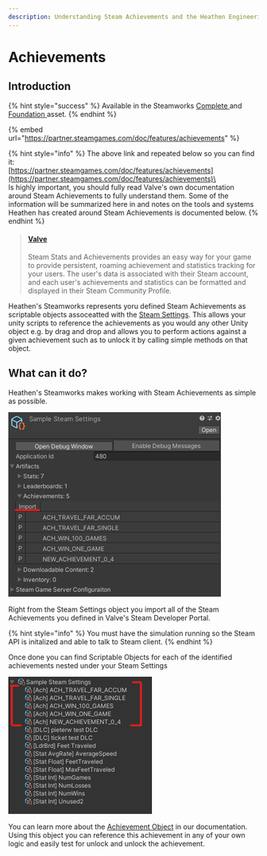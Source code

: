 ```yaml
---
description: Understanding Steam Achievements and the Heathen Engineering tool kit
---
```


# Achievements

## Introduction

{% hint style="success" %}
Available in the Steamworks [Complete ](https://assetstore.unity.com/packages/tools/utilities/ux-v2-complete-201905)and [Foundation ](https://assetstore.unity.com/packages/tools/utilities/ux-v2-foundation-202671)asset.
{% endhint %}

{% embed url="https://partner.steamgames.com/doc/features/achievements" %}

{% hint style="info" %}
The above link and repeated below so you can find it:\
[https://partner.steamgames.com/doc/features/achievements](https://partner.steamgames.com/doc/features/achievements)\
\
Is highly important, you should fully read Valve's own documentation around Steam Achievements to fully understand them. Some of the information will be summarized here in and notes on the tools and systems Heathen has created around Steam Achievements is documented below.&#x20;
{% endhint %}

> #### [Valve](https://partner.steamgames.com/doc/features/achievements)
>
> Steam Stats and Achievements provides an easy way for your game to provide persistent, roaming achievement and statistics tracking for your users. The user's data is associated with their Steam account, and each user's achievements and statistics can be formatted and displayed in their Steam Community Profile.

Heathen's Steamworks represents yoru defined Steam Achievements as scriptable objects assoceatted with the [Steam Settings](../../objects/steam-settings/). This allows your unity scripts to reference the achievements as you would any other Unity object e.g. by drag and drop and allows you to perform actions against a given achievement such as to unlock it by calling simple methods on that object.

## What can it do?

Heathen's Steamworks makes working with Steam Achievements as simple as possible.

![](<../../../../.gitbook/assets/image (176).png>)

Right from the Steam Settings object you import all of the Steam Achievements you defined in Valve's Steam Developer Portal.

{% hint style="info" %}
You must have the simulation running so the Steam API is initalized and able to talk to Steam client.
{% endhint %}

Once done you can find Scriptable Objects for each of the identified achievements nested under your Steam Settings

![](<../../../../.gitbook/assets/image (167).png>)

You can learn more about the [Achievement Object](../../objects/achievement-object.md) in our documentation. Using this object you can reference this achievement in any of your own logic and easily test for unlock and unlock the achievement.

